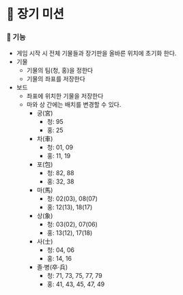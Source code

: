 # 🚀 장기 미션


### 📌 기능
- 게임 시작 시 전체 기물들과 장기판을 올바른 위치에 초기화 한다.
- 기물
  - 기물의 팀(청, 홍)을 정한다
  - 기물의 좌표를 저장한다
- 보드
  - 좌표에 위치한 기물을 저장한다
  - 마와 상 간에는 배치를 변경할 수 있다.
    - 궁(宮) 
      - 청: 95
      - 홍: 25
    - 차(車)
      - 청: 01, 09
      - 홍: 11, 19
    - 포(包)
      - 청: 82, 88
      - 홍: 32, 38
    - 마(馬)
      - 청: 02(03), 08(07)
      - 홍: 12(13), 18(17)
    - 상(象)
      - 청: 03(02), 07(06)
      - 홍: 13(12), 17(18)
    - 사(士)
      - 청: 04, 06
      - 홍: 14, 16
    - 졸·병(卒·兵)
      - 청: 71, 73, 75, 77, 79
      - 홍: 41, 43, 45, 47, 49
